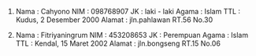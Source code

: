 1. Nama    : Cahyono
   NIM     : 098768907
   JK      : laki - laki
   Agama   : Islam
   TTL     : Kudus, 2 Desember 2000
   Alamat  : jln.pahlawan RT.56 No.30

2. Nama    : Fitriyaningrum
   NIM     : 453208653
   JK      : Perempuan
   Agama   : Islam
   TTL     : Kendal, 15 Maret 2002
   Alamat  : jln.bongseng RT.15 No.06
